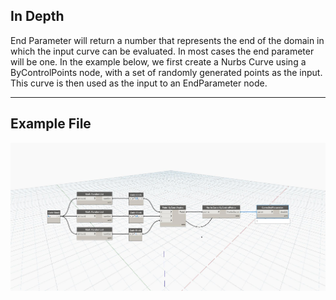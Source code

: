 ## In Depth
End Parameter will return a number that represents the end of the domain in which the input curve can be evaluated. In most cases the end parameter will be one. In the example below, we first create a Nurbs Curve using a ByControlPoints node, with a set of randomly generated points as the input. This curve is then used as the input to an EndParameter node. 
___
## Example File

![EndParameter](./Autodesk.DesignScript.Geometry.Curve.EndParameter_img.jpg)

